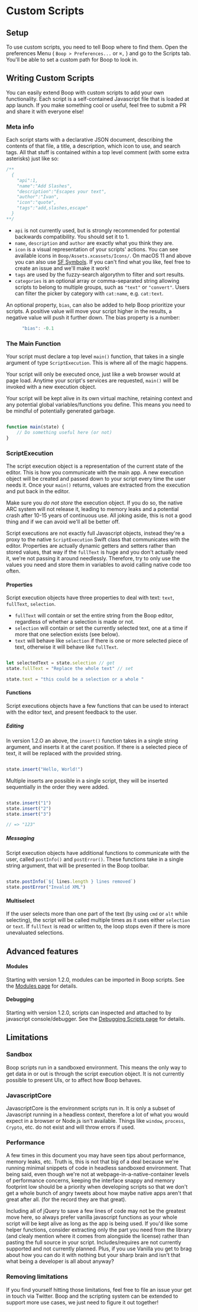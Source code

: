 # Custom Scripts


## Setup

To use custom scripts, you need to tell Boop where to find them. Open the preferences Menu ( `Boop > Preferences...` or `⌘,` ) and go to the Scripts tab. You'll be able to set a custom path for Boop to look in.


## Writing Custom Scripts

You can easily extend Boop with custom scripts to add your own functionality. Each script is a self-contained Javascript file that is loaded at app launch. If you make something cool or useful, feel free to submit a PR and share it with everyone else!

### Meta info

Each script starts with a declarative JSON document, describing the contents of that file, a title, a description, which icon to use, and search tags. All that stuff is contained within a top level comment (with some extra asterisks) just like so:

```javascript
/**
  {
    "api":1,
    "name":"Add Slashes",
    "description":"Escapes your text",
    "author":"Ivan",
    "icon":"quote",
    "tags":"add,slashes,escape"
  }
**/
```

* `api` is not currently used, but is strongly recommended for potential backwards compatibility. You should set it to 1.
* `name`, `description` and `author` are exactly what you think they are.
* `icon` is a visual representation of your scripts' actions. You can see available icons in `Boop/Assets.xcassets/Icons/`. On macOS 11 and above you can also use [SF Symbols](https://developer.apple.com/sf-symbols/). If you can't find what you like, feel free to create an issue and we'll make it work!
* `tags` are used by the fuzzy-search algorythm to filter and sort results.
* `categories` is an optional array or comma-separated string allowing scripts
  to belong to multiple groups, such as `"text"` or `"convert"`. Users can
  filter the picker by category with `cat:name`, e.g. `cat:text`.

An optional property, `bias`, can also be added to help Boop prioritize your scripts. A positive value will move your script higher in the results, a negative value will push it further down. The bias property is a number:

```javascript
      "bias": -0.1
```



### The Main Function

Your script must declare a top level `main()` function, that takes in a single argument of type `ScriptExecution`. This is where all of the magic happens.

Your script will only be executed once, just like a web browser would at page load. Anytime your script's services are requested, `main()` will be invoked with a new execution object. 

Your script will be kept alive in its own virtual machine, retaining context and any potential global variables/functions you define. This means you need to be mindful of potentially generated garbage.

```js

function main(state) {
    // Do something useful here (or not)
}

```

### ScriptExecution

The script execution object is a representation of the current state of the editor. This is how you communicate with the main app. A new execution object will be created and passed down to your script every time the user needs it. Once your `main()` returns, values are extracted from the execution and put back in the editor.

Make sure you *do not store* the execution object. If you do so, the native ARC system will not release it, leading to memory leaks and a potential crash after 10-15 years of continuous use. All joking aside, this is not a good thing and if we can avoid we'll all be better off.

Script executions are not exactly full Javascript objects, instead they're a proxy to the native `ScriptExecution` Swift class that communicates with the editor. Properties are actually dynamic getters and setters rather than stored values, that way if the `fullText` is huge and you don't actually need it, we're not passing it around needlessly. Therefore, try to only use the values you need and store them in variables to avoid calling native code too often.

#### Properties

Script execution objects have three properties to deal with text: `text`, `fullText`, `selection`.

* `fullText` will contain or set the entire string from the Boop editor, regardless of whether a selection is made or not.
* `selection` will contain or set the currently selected text, one at a time if more that one selection exists (see below).
* `text`  will behave like `selection` if there is one or more selected piece of text, otherwise it will behave like `fullText`. 

```js

let selectedText = state.selection // get
state.fullText = "Replace the whole text" // set

state.text = "this could be a selection or a whole "

```

#### Functions

Script executions objects have a few functions that can be used to interact with the editor text, and present feedback to the user.

##### Editing

In version 1.2.O an above, the `insert()` function takes in a single string argument, and inserts it at the caret position. If there is a selected piece of text, it will be replaced with the provided string.

```js

state.insert("Hello, World!")

```

Multiple inserts are possible in a single script, they will be inserted sequentially in the order they were added.

```js

state.insert("1")
state.insert("2")
state.insert("3")

// => "123"

```


##### Messaging

Script execution objects have additional functions to communicate with the user, called `postInfo()` and `postError()`. These functions take in a single string argument, that will be presented in the Boop toolbar.

```js

state.postInfo(`${ lines.length } lines removed`)
state.postError("Invalid XML")

```


#### Multiselect

If the user selects more than one part of the text (by using `cmd` or `alt` while selecting), the script will be called multiple times as it uses either `selection` or `text`. If `fullText` is read or written to, the loop stops even if there is more unevaluated selections.


## Advanced features

#### Modules

Starting with version 1.2.0, modules can be imported in Boop scripts. See the [Modules page](Modules.md) for details.

#### Debugging

Starting with version 1.2.0, scripts can inspected and attached to by javascript console/debugger. See the [Debugging Scripts page](Debugging.md) for details.


## Limitations

### Sandbox

Boop scripts run in a sandboxed environment. This means the only way to get data in or out is through the script execution object. It is not currently possible to present UIs, or to affect how Boop behaves.

### JavascriptCore

JavascriptCore is the environment scripts run in. It is only a subset of Javascript running in a headless context, therefore a lot of what you would expect in a browser or Node.js isn't available. Things like `window`, `process`, `Crypto`, etc. do not exist and will throw errors if used. 

### Performance

A few times in this document you may have seen tips about performance, memory leaks, etc. Truth is, this is not that big of a deal because we're running minimal snippets of code in headless sandboxed environment. That being said, even though we're not at webpage-in-a-native-container levels of performance concerns, keeping the interface snappy and memory footprint low should be a priority when developing scripts so that we don't get a whole bunch of angry tweets about how maybe native apps aren't that great after all. (for the record they are that great).

Including all of jQuery to save a few lines of code may not be the greatest move here, so always prefer vanilla javascript functions as your whole script will be kept alive as long as the app is being used. If you'd like some helper functions, consider extracting only the part you need from the library (and clealy mention where it comes from alongside the license) rather than pasting the full source in your script. Includes/requires are not currently supported and not currently planned. Plus, if you use Vanilla you get to brag about how you can do it with nothing but your sharp brain and isn't that what being a developer is all about anyway?

### Removing limitations

If you find yourself hitting those limitations, feel free to file an issue your get in touch via Twitter. Boop and the scripting system can be extended to support more use cases, we just need to figure it out together!
